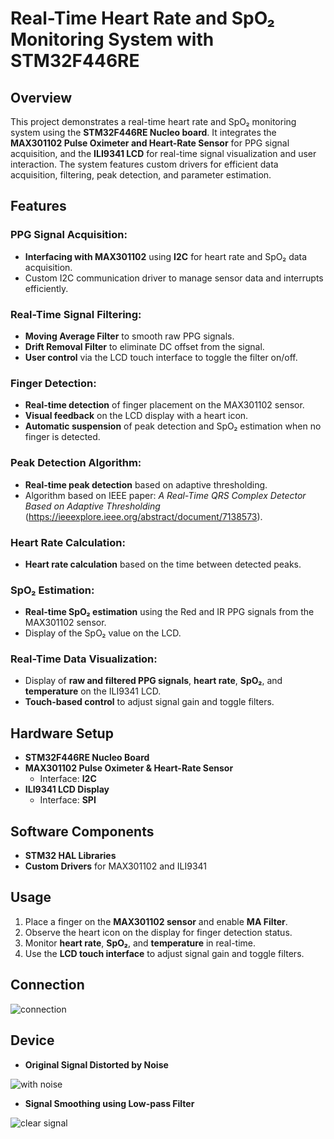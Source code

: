 # Real-Time Heart Rate and SpO₂ Monitoring System with STM32F446RE

## Overview

This project demonstrates a real-time heart rate and SpO₂ monitoring system using the **STM32F446RE Nucleo board**. It integrates the **MAX301102 Pulse Oximeter and Heart-Rate Sensor** for PPG signal acquisition, and the **ILI9341 LCD** for real-time signal visualization and user interaction. The system features custom drivers for efficient data acquisition, filtering, peak detection, and parameter estimation.

## Features

### PPG Signal Acquisition:
- **Interfacing with MAX301102** using **I2C** for heart rate and SpO₂ data acquisition.
- Custom I2C communication driver to manage sensor data and interrupts efficiently.

### Real-Time Signal Filtering:
- **Moving Average Filter** to smooth raw PPG signals.
- **Drift Removal Filter** to eliminate DC offset from the signal.
- **User control** via the LCD touch interface to toggle the filter on/off.

### Finger Detection:
- **Real-time detection** of finger placement on the MAX301102 sensor.
- **Visual feedback** on the LCD display with a heart icon.
- **Automatic suspension** of peak detection and SpO₂ estimation when no finger is detected.

### Peak Detection Algorithm:
- **Real-time peak detection** based on adaptive thresholding.
- Algorithm based on IEEE paper: *A Real-Time QRS Complex Detector Based on Adaptive Thresholding* (https://ieeexplore.ieee.org/abstract/document/7138573).

### Heart Rate Calculation:
- **Heart rate calculation** based on the time between detected peaks.

### SpO₂ Estimation:
- **Real-time SpO₂ estimation** using the Red and IR PPG signals from the MAX301102 sensor.
- Display of the SpO₂ value on the LCD.

### Real-Time Data Visualization:
- Display of **raw and filtered PPG signals**, **heart rate**, **SpO₂**, and **temperature** on the ILI9341 LCD.
- **Touch-based control** to adjust signal gain and toggle filters.

## Hardware Setup

- **STM32F446RE Nucleo Board**
- **MAX301102 Pulse Oximeter & Heart-Rate Sensor**
  - Interface: **I2C**
- **ILI9341 LCD Display**
  - Interface: **SPI**

## Software Components

- **STM32 HAL Libraries**
- **Custom Drivers** for MAX301102 and ILI9341

## Usage

1. Place a finger on the **MAX301102 sensor** and enable **MA Filter**.
2. Observe the heart icon on the display for finger detection status.
3. Monitor **heart rate**, **SpO₂**, and **temperature** in real-time.
4. Use the **LCD touch interface** to adjust signal gain and toggle filters.


## Connection
![connection](https://github.com/user-attachments/assets/845c73fb-bd37-4d37-a146-4427d0e62c21)

## Device 
- **Original Signal Distorted by Noise**

![with noise](https://github.com/user-attachments/assets/50f2d540-353e-4222-b874-07062c853134)

- **Signal Smoothing using Low-pass Filter**

![clear signal](https://github.com/user-attachments/assets/e82233f5-fa9f-4a1e-8a8d-29842b2b88be)

